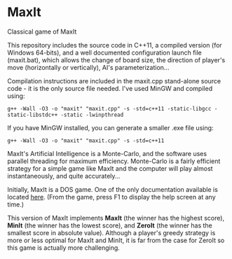 # MaxIt
Classical game of MaxIt

This repository includes the source code in C++11, a compiled version (for Windows 64-bits), and a well documented configuration launch file (maxit.bat), which allows the change of board size, the direction of player's move (horizontally or vertically), AI's parameterization...

Compilation instructions are included in the maxit.cpp stand-alone source code - it is the only source file needed. I've used MinGW and compiled using:

    g++ -Wall -O3 -o "maxit" "maxit.cpp" -s -std=c++11 -static-libgcc -static-libstdc++ -static -lwinpthread
If you have MinGW installed, you can generate a smaller .exe file using:

    g++ -Wall -O3 -o "maxit" "maxit.cpp" -s -std=c++11
MaxIt's Artificial Intelligence is a Monte-Carlo, and the software uses parallel threading for maximum efficiency. Monte-Carlo is a fairly efficient strategy for a simple game like MaxIt and the computer will play almost instantaneously, and quite accurately...

Initially, MaxIt is a DOS game. One of the only documentation available is located [here](http://www.craigcolvin.com/Moosesoftware/maxit_rules.html). (From the game, press F1 to display the help screen at any time.)

This version of MaxIt implements **MaxIt** (the winner has the highest score), **MinIt** (the winner has the lowest score), and **ZeroIt** (the winner has the smallest score in absolute value). Although a player's greedy strategy is more or less optimal for MaxIt and MinIt, it is far from the case for ZeroIt so this game is actually more challenging.
